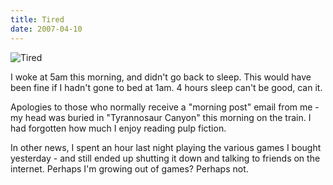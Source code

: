 ```yaml
---
title: Tired
date: 2007-04-10
---
```


![Tired](https://source.unsplash.com/LuQ2ex5HY3c/1600x900)

I woke at 5am this morning, and didn't go back to sleep. This would have been fine if I hadn't gone to bed at 1am. 4 hours sleep can't be good, can it.

Apologies to those who normally receive a "morning post" email from me - my head was buried in "Tyrannosaur Canyon" this morning on the train. I had forgotten how much I enjoy reading pulp fiction.

In other news, I spent an hour last night playing the various games I bought yesterday - and still ended up shutting it down and talking to friends on the internet. Perhaps I'm growing out of games? Perhaps not.